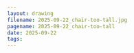 ```yaml
---
layout: drawing
filename: 2025-09-22_chair-too-tall.jpg
pagename: 2025-09-22_chair-too-tall
date: 2025-09-22
tags:
---
```

